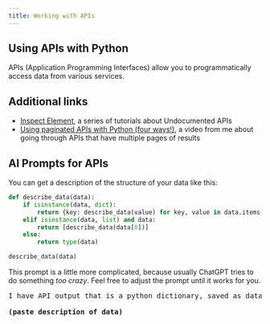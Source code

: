 ```yaml
---
title: Working with APIs
---
```


## Using APIs with Python

APIs (Application Programming Interfaces) allow you to programmatically access data from various services.

## Additional links

- [Inspect Element](https://inspectelement.org/), a series of tutorials about Undocumented APIs
- [Using paginated APIs with Python (four ways!)](https://www.youtube.com/watch?v=4Fdyft-ky0w), a video from me about going through APIs that have multiple pages of results

## AI Prompts for APIs

You can get a description of the structure of your data like this:

```py
def describe_data(data):
    if isinstance(data, dict):
        return {key: describe_data(value) for key, value in data.items()}
    elif isinstance(data, list) and data:
        return [describe_data(data[0])]
    else:
        return type(data)

describe_data(data)
```

This prompt is a little more complicated, because usually ChatGPT tries to do something *too crazy*. Feel free to adjust the prompt until it works for you.

<pre class="prompt">
I have API output that is a python dictionary, saved as data. The data structure is described as below. Provide code to convert the data into a dataframe of **______**. This probably just means pd.json_normalize with the appropriate key. Don't use meta. If you need to ask clarifying questions about the data itself, provide code snippets I can run to help answer them. You don't need to use print since I'm in a Jupyter notebook. Use functions only if absolutely necessary.

<strong>(paste description of data)</strong>
</pre>